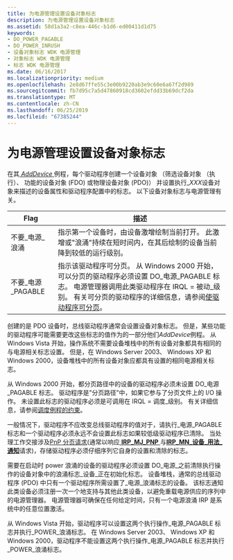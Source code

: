 ```yaml
---
title: 为电源管理设置设备对象标志
description: 为电源管理设置设备对象标志
ms.assetid: 58d1a3a2-c8ea-446c-b1d6-ed00411d1d75
keywords:
- DO_POWER_PAGABLE
- DO_POWER_INRUSH
- 设备对象标志 WDK 电源管理
- 对象标志 WDK 电源管理
- 标志 WDK 电源管理
ms.date: 06/16/2017
ms.localizationpriority: medium
ms.openlocfilehash: 2e8d67ffe55c3e00b9220ab3e9c60e6a67f2d989
ms.sourcegitcommit: fb7d95c7a5d47860918cd3602efdd33b69dcf2da
ms.translationtype: MT
ms.contentlocale: zh-CN
ms.lasthandoff: 06/25/2019
ms.locfileid: "67385244"
---
```

# <a name="setting-device-object-flags-for-power-management"></a>为电源管理设置设备对象标志





在其[ *AddDevice* ](https://docs.microsoft.com/windows-hardware/drivers/ddi/content/wdm/nc-wdm-driver_add_device)例程，每个驱动程序创建一个设备对象 （筛选设备对象 （执行）、 功能的设备对象 (FDO) 或物理设备对象 (PDO)） 并设置执行\_*XXX*设备对象来描述的设备属性和驱动程序配置中的标志。 以下设备对象标志与电源管理有关。

| Flag               | 描述                                                                                                                                                                                                                                                                                                |
|--------------------|------------------------------------------------------------------------------------------------------------------------------------------------------------------------------------------------------------------------------------------------------------------------------------------------------------|
| 不要\_电源\_浪涌  | 指示第一个设备时，由设备激增绘制当前打开。 此激增或"浪涌"持续在短时间内，在其后绘制的设备当前降到较低的运行级别。                                                                                   |
| 不要\_电源\_PAGABLE | 指示该驱动程序可分页。 从 Windows 2000 开始，可以分页的驱动程序必须设置 DO\_电源\_PAGABLE 标志。 电源管理器调用此类驱动程序在 IRQL = 被动\_级别。 有关可分页的驱动程序的详细信息，请参阅[使驱动程序可分页](making-drivers-pageable.md)。 |

 

创建的是 PDO 设备时，总线驱动程序通常会设置设备对象标志。 但是，某些功能的驱动程序可能需要更改这些标志的值作为的一部分他们*AddDevice*例程。 从 Windows Vista 开始，操作系统不需要设备堆栈中的所有设备对象都具有相同的与电源相关标志设置。 但是，在 Windows Server 2003、 Windows XP 和 Windows 2000，设备堆栈中的所有设备对象应都具有设置的相同电源相关标志。

从 Windows 2000 开始，都分页路径中的设备的驱动程序必须未设置 DO\_电源\_PAGABLE 标志。 驱动程序是"分页路径"中，如果它参与了分页文件上的 I/O 操作。 未设置此标志的驱动程序必须是可调用在 IRQL = 调度\_级别。 有关详细信息，请参阅[调度例程的约束](https://docs.microsoft.com/windows-hardware/drivers/ifs/constraints-on-dispatch-routines)。

一般情况下，驱动程序不应改变总线驱动程序的值对于，请执行\_电源\_PAGABLE 标志和一个驱动程序必须永远不会设置此标志如果较低级驱动程序已清除。 当处理工作交接涉及[PnP 分页请求](https://docs.microsoft.com/windows-hardware/drivers/storage/handling-pnp-paging-requests)(通常以响应[ **IRP\_MJ\_PNP** ](https://docs.microsoft.com/windows-hardware/drivers/kernel/irp-mj-pnp)与[**IRP\_MN\_设备\_用法\_通知**](https://docs.microsoft.com/windows-hardware/drivers/kernel/irp-mn-device-usage-notification)请求)，存储驱动程序必须仔细序列它自身的设置和清除的标志。

需要在启动时 power 浪涌的设备的驱动程序必须设置 DO\_电源\_之前清除执行操作的设备对象中的浪涌标志\_设备\_正在初始化标志。 设备堆栈，通常的总线驱动程序 (PDO) 中只有一个驱动程序所需设置了\_电源\_浪涌标志的设备。 该标志通知此类设备必须注册一次一个地支持与其他此类设备，以避免重载电源供应的序列中的电源管理器。 电源管理器可确保在任何给定时间，只有一个电源浪涌 IRP 是系统中的任意位置激活。

从 Windows Vista 开始，驱动程序可以设置这两个执行操作\_电源\_PAGABLE 标志并执行\_POWER\_浪涌标志。 在 Windows Server 2003、 Windows XP 和 Windows 2000，驱动程序不能设置这两个执行操作\_电源\_PAGABLE 标志并执行\_POWER\_浪涌标志。

 

 




